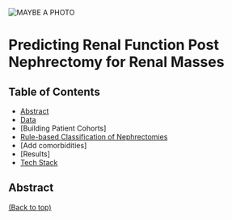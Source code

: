 ![MAYBE A PHOTO](https://github.com/jchen9619/Predicting-Renal-Function-Post-Nephrectomies/blob/main/DALL%C2%B7E%202024-04-15%2022.34.00%20-%20A%20digital%20illustration%20depicting%20an%20advanced%20medical%20research%20laboratory%20focused%20on%20predicting%20renal%20function%20post%20nephrectomy%20for%20renal%20masses.%20The%20s.webp)
# Predicting Renal Function Post Nephrectomy for Renal Masses
<a id="data-source"></a>

## Table of Contents
- [Abstract](#abstract)
- [Data](#data-source) 
- [Building Patient Cohorts]
- [Rule-based Classification of Nephrectomies](#identification-of-top-sentiment-words)  
- [Add comorbidities]
- [Results]
- [Tech Stack](#technologies)

## Abstract
[(Back to top)](#table-of-contents)
<br>
